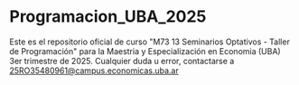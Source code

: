 # Programacion_UBA_2025
Este es el repositorio oficial de curso "M73 13 Seminarios Optativos - Taller de Programación" para la Maestria y Especialización en Economia (UBA) 3er trimestre de 2025. Cualquier duda u error, contactarse a  25RO35480961@campus.economicas.uba.ar
